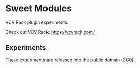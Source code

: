 # Sweet Modules
VCV Rack plugin experiments.

Check out VCV Rack: https://vcvrack.com/

## Experiments

These experiments are released into the public domain ([CC0](https://creativecommons.org/publicdomain/zero/1.0/)).
